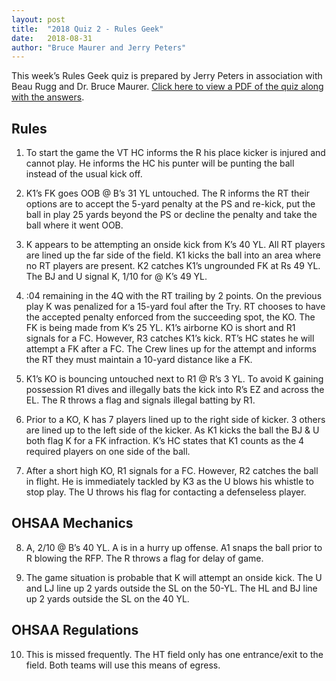 ```yaml
---
layout: post
title:  "2018 Quiz 2 - Rules Geek"
date:   2018-08-31
author: "Bruce Maurer and Jerry Peters"
---
```


This week’s Rules Geek quiz is prepared by Jerry Peters in association with Beau Rugg
and Dr. Bruce Maurer. [Click here to view a PDF of the quiz along with the
answers](https://storage.googleapis.com/ohsaa-websites/quizzes/2018/2018-quiz-2-revised.pdf).

<!--more-->

## Rules

1. To start the game the VT HC informs the R his place kicker is injured and
   cannot play. He informs the HC his punter will be punting the ball instead of
the usual kick off.

2. K1’s FK goes OOB @ B’s 31 YL untouched. The R informs the RT their options are to accept the 5-yard penalty at the PS and re-kick, put the ball in play 25 yards beyond the PS or decline the penalty and take the ball where it went OOB.

3. K appears to be attempting an onside kick from K’s 40 YL. All RT players are lined up the far side of the field. K1 kicks the ball into an area where no RT players are present. K2 catches K1’s ungrounded FK at Rs 49 YL. The BJ and U signal K, 1/10 for @ K’s 49 YL.

4. :04 remaining in the 4Q with the RT trailing by 2 points. On the previous
   play K was penalized for a 15-yard foul after the Try. RT chooses to have the
accepted penalty enforced from the succeeding spot, the KO. The FK is being made
from K’s 25 YL. K1’s airborne KO is short and R1 signals for a FC. However, R3
catches K1’s kick. RT’s HC states he will attempt a FK after a FC. The Crew
lines up for the attempt and informs the RT they must maintain a 10-yard
distance like a FK.

5. K1’s KO is bouncing untouched next to R1 @ R’s 3 YL. To avoid K gaining possession R1 dives and illegally bats the kick into R’s EZ and across the EL. The R throws a flag and signals illegal batting by R1.

6. Prior to a KO, K has 7 players lined up to the right side of kicker. 3 others are lined up to the left side of the kicker. As K1 kicks the ball the BJ & U both flag K for a FK infraction. K’s HC states that K1 counts as the 4 required players on one side of the ball.

7. After a short high KO, R1 signals for a FC. However, R2 catches the ball in flight. He is immediately tackled by K3 as the U blows his whistle to stop play. The U throws his flag for contacting a defenseless player.

## OHSAA Mechanics

8. A, 2/10 @ B’s 40 YL. A is in a hurry up offense. A1 snaps the ball prior to R blowing the RFP. The R throws a flag for delay of game.

9. The game situation is probable that K will attempt an onside kick. The U and LJ line up 2 yards outside the SL on the 50-YL. The HL and BJ line up 2 yards outside the SL on the 40 YL.

## OHSAA Regulations

10. This is missed frequently. The HT field only has one entrance/exit to the field. Both teams will use this means of egress.
